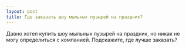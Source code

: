 ```yaml
---
layout: post 
title: Где заказать шоу мыльных пузырей на праздник? 
--- 
```

Давно хотел купить шоу мыльных пузырей на праздник, но никак не могу определиться с компанией. Подскажите, где лучше заказать?
